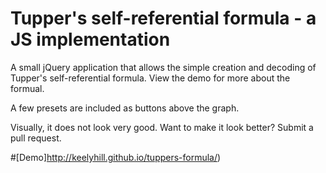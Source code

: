 # Tupper's self-referential formula - a JS implementation
A small jQuery application that allows the simple creation and decoding of Tupper's self-referential formula. View the demo for more about the formual.

A few presets are included as buttons above the graph.

Visually, it does not look very good. Want to make it look better? Submit a pull request.

#[Demo]http://keelyhill.github.io/tuppers-formula/)
